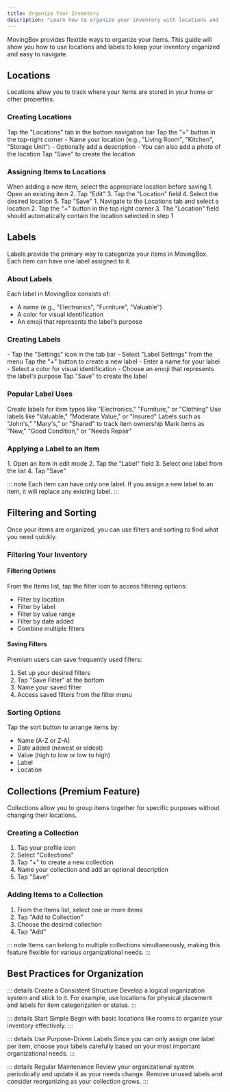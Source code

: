 ```yaml
---
title: Organize Your Inventory
description: "Learn how to organize your inventory with locations and labels"
---
```


MovingBox provides flexible ways to organize your items. This guide will show you how to use locations and labels to keep your inventory organized and easy to navigate.

## Locations

Locations allow you to track where your items are stored in your home or other properties.

### Creating Locations

<Steps>
  <Step title="Access Locations">
    Tap the "Locations" tab in the bottom navigation bar
  </Step>
  
  <Step title="Add New Location">
    Tap the "+" button in the top-right corner
  </Step>
  
  <Step title="Enter Location Details">
    - Name your location (e.g., "Living Room", "Kitchen", "Storage Unit")
    - Optionally add a description
    - You can also add a photo of the location
  </Step>
  
  <Step title="Save Location">
    Tap "Save" to create the location
  </Step>
</Steps>

### Assigning Items to Locations

<Steps>
  <Step title="Method 1: During Item Creation">
    When adding a new item, select the appropriate location before saving
  </Step>
  
  <Step title="Method 2: From Item Details">
    1. Open an existing item
    2. Tap "Edit"
    3. Tap the "Location" field
    4. Select the desired location
    5. Tap "Save"
  </Step>
  
  <Step title="Method 3: Create Item Within Location">
    1. Navigate to the Locations tab and select a location
    2. Tap the "+" button in the top right corner
    3. The "Location" field should automatically contain the location selected in step 1
  </Step>
</Steps>

## Labels

Labels provide the primary way to categorize your items in MovingBox. Each item can have one label assigned to it.

### About Labels

Each label in MovingBox consists of:
- A name (e.g., "Electronics", "Furniture", "Valuable")
- A color for visual identification
- An emoji that represents the label's purpose

### Creating Labels

<Steps>
  <Step title="Access Labels">
    - Tap the "Settings" icon in the tab bar
    - Select "Label Settings" from the menu
  </Step>
  
  <Step title="Add New Label">
    Tap the "+" button to create a new label
  </Step>
  
  <Step title="Configure Label">
    - Enter a name for your label
    - Select a color for visual identification
    - Choose an emoji that represents the label's purpose
  </Step>
  
  <Step title="Save">
    Tap "Save" to create the label
  </Step>
</Steps>

### Popular Label Uses

<CardGroup :cols="2">
  <Card title="Item Categories" icon="folder-tree">
    Create labels for item types like "Electronics," "Furniture," or "Clothing"
  </Card>
  <Card title="Value Indicators" icon="money-bill">
    Use labels like "Valuable," "Moderate Value," or "Insured"
  </Card>
  <Card title="Ownership" icon="user">
    Labels such as "John's," "Mary's," or "Shared" to track item ownership
  </Card>
  <Card title="Condition" icon="star-half">
    Mark items as "New," "Good Condition," or "Needs Repair"
  </Card>
</CardGroup>

### Applying a Label to an Item

<Steps>
  <Step title="Item Labeling">
    1. Open an item in edit mode
    2. Tap the "Label" field
    3. Select one label from the list
    4. Tap "Save"
  </Step>
</Steps>

::: note
Each item can have only one label. If you assign a new label to an item, it will replace any existing label.
:::

## Filtering and Sorting

Once your items are organized, you can use filters and sorting to find what you need quickly.

### Filtering Your Inventory

<div className="grid grid-cols-2 gap-4">
  <div>
    <h4>Filtering Options</h4>
    <p>From the Items list, tap the filter icon to access filtering options:</p>
    <ul>
      <li>Filter by location</li>
      <li>Filter by label</li>
      <li>Filter by value range</li>
      <li>Filter by date added</li>
      <li>Combine multiple filters</li>
    </ul>
  </div>
  <div className="bg-gray-100 dark:bg-gray-800 p-4 rounded-md">
    <h4>Saving Filters</h4>
    <p>Premium users can save frequently used filters:</p>
    <ol>
      <li>Set up your desired filters</li>
      <li>Tap "Save Filter" at the bottom</li>
      <li>Name your saved filter</li>
      <li>Access saved filters from the filter menu</li>
    </ol>
  </div>
</div>

### Sorting Options

Tap the sort button to arrange items by:
- Name (A-Z or Z-A)
- Date added (newest or oldest)
- Value (high to low or low to high)
- Label
- Location

## Collections (Premium Feature)

Collections allow you to group items together for specific purposes without changing their locations.

### Creating a Collection

1. Tap your profile icon
2. Select "Collections"
3. Tap "+" to create a new collection
4. Name your collection and add an optional description
5. Tap "Save"

### Adding Items to a Collection

1. From the Items list, select one or more items
2. Tap "Add to Collection"
3. Choose the desired collection
4. Tap "Add"

::: note
Items can belong to multiple collections simultaneously, making this feature flexible for various organizational needs.
:::

## Best Practices for Organization

::: details Create a Consistent Structure
Develop a logical organization system and stick to it. For example, use locations for physical placement and labels for item categorization or status.
:::

::: details Start Simple
Begin with basic locations like rooms to organize your inventory effectively.
:::

::: details Use Purpose-Driven Labels
Since you can only assign one label per item, choose your labels carefully based on your most important organizational needs.
:::

::: details Regular Maintenance
Review your organizational system periodically and update it as your needs change. Remove unused labels and consider reorganizing as your collection grows.
:::